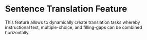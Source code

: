 <h1>Sentence Translation Feature</h1>
<p>This feature allows to dynamically create translation tasks whereby instructional text, multiple-choice, and filling-gaps can be combined horizontally.</p>
